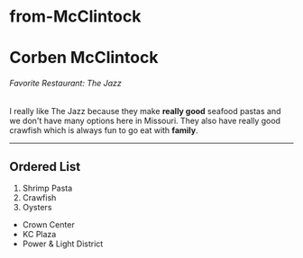 # from-McClintock

# Corben McClintock

###### Favorite Restaurant: The Jazz

I really like The Jazz because they make **really good** seafood pastas and we don't have many options here in Missouri. 
They also have really good crawfish which is always fun to go eat with **family**.

---

## Ordered List

1. Shrimp Pasta
2. Crawfish
3. Oysters

* Crown Center
* KC Plaza
* Power & Light District

